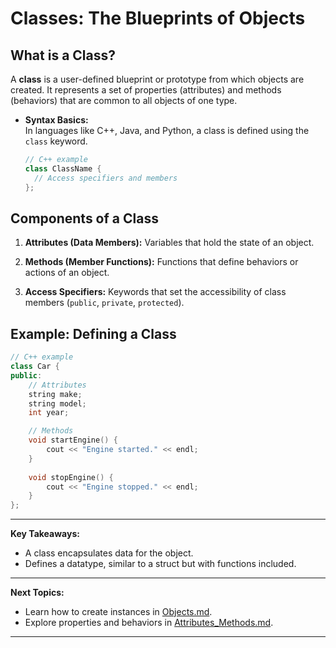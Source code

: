 # Classes: The Blueprints of Objects

## **What is a Class?**

A **class** is a user-defined blueprint or prototype from which objects are created. It represents a set of properties (attributes) and methods (behaviors) that are common to all objects of one type.

- **Syntax Basics:**  
  In languages like C++, Java, and Python, a class is defined using the `class` keyword.

  ```cpp
  // C++ example
  class ClassName {
    // Access specifiers and members
  };
  ```

## **Components of a Class**

1. **Attributes (Data Members):** Variables that hold the state of an object.

2. **Methods (Member Functions):** Functions that define behaviors or actions of an object.

3. **Access Specifiers:** Keywords that set the accessibility of class members (`public`, `private`, `protected`).

## **Example: Defining a Class**

```cpp
// C++ example
class Car {
public:
    // Attributes
    string make;
    string model;
    int year;

    // Methods
    void startEngine() {
        cout << "Engine started." << endl;
    }
    
    void stopEngine() {
        cout << "Engine stopped." << endl;
    }
};
```

---

**Key Takeaways:**

- A class encapsulates data for the object.
- Defines a datatype, similar to a struct but with functions included.

---

**Next Topics:**

- Learn how to create instances in [Objects.md](Objects.md).
- Explore properties and behaviors in [Attributes_Methods.md](Attributes_Methods.md).

---